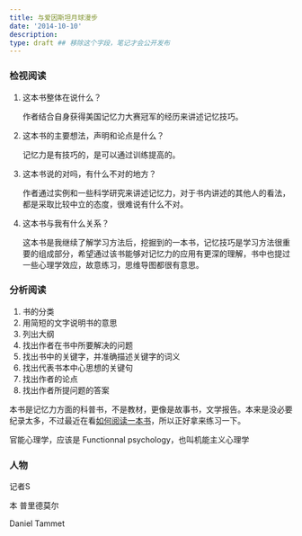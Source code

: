 ```yaml
---
title: 与爱因斯坦月球漫步
date: '2014-10-10'
description:
type: draft ## 移除这个字段，笔记才会公开发布
---
```


### 检视阅读

1. 这本书整体在说什么？

	作者结合自身获得美国记忆力大赛冠军的经历来讲述记忆技巧。

2. 这本书的主要想法，声明和论点是什么？

	记忆力是有技巧的，是可以通过训练提高的。

3. 这本书说的对吗，有什么不对的地方？

	作者通过实例和一些科学研究来讲述记忆力，对于书内讲述的其他人的看法，都是采取比较中立的态度，很难说有什么不对。

4. 这本书与我有什么关系？

	这本书是我继续了解学习方法后，挖掘到的一本书，记忆技巧是学习方法很重要的组成部分，希望通过该书能够对记忆力的应用有更深的理解，书中也提过一些心理学效应，故意练习，思维导图都很有意思。


### 分析阅读



1. 书的分类
2. 用简短的文字说明书的意思
3. 列出大纲
4. 找出作者在书中所要解决的问题
5. 找出书中的关键字，并准确描述关键字的词义
6. 找出代表书本中心思想的关键句
7. 找出作者的论点
8. 找出作者所提问题的答案

本书是记忆力方面的科普书，不是教材，更像是故事书，文学报告。本来是没必要纪录太多，不过最近在看[如何阅读一本书][]，所以正好拿来练习一下。

官能心理学，应该是 Functionnal psychology，也叫机能主义心理学


### 人物



记者S

本 普里德莫尔

Daniel Tammet



[如何阅读一本书]: /notes/reading/how-to-read-a-book
